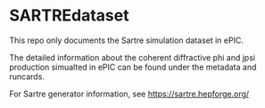 # SARTREdataset

This repo only documents the Sartre simulation dataset in ePIC.

The detailed information about the coherent diffractive phi and jpsi production simualted in ePIC can be found under the metadata and runcards.

For Sartre generator information, see https://sartre.hepforge.org/
